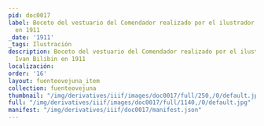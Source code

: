 ```yaml
---
pid: doc0017
label: Boceto del vestuario del Comendador realizado por el ilustrador ruso Ivan Bilibin
  en 1911
_date: '1911'
_tags: Ilustración
description: Boceto del vestuario del Comendador realizado por el ilustrador ruso
  Ivan Bilibin en 1911
localización:
order: '16'
layout: fuenteovejuna_item
collection: fuenteovejuna
thumbnail: "/img/derivatives/iiif/images/doc0017/full/250,/0/default.jpg"
full: "/img/derivatives/iiif/images/doc0017/full/1140,/0/default.jpg"
manifest: "/img/derivatives/iiif/doc0017/manifest.json"
---
```

